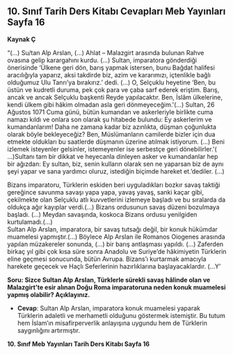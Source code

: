 ## 10. Sınıf Tarih Ders Kitabı Cevapları Meb Yayınları Sayfa 16

**Kaynak Ç**

“(…) Su/tan Alp Arslan, (…) Ahlat – Malazgirt arasında bulunan Rahve ovasına gelip karargahını kurdu. (…) Sultan, imparatora gönderdiği önerisinde ‘Ülkene geri dön, barış yapmak istersen, bunu Bağdat halifesi aracılığıyla yaparız, aksi takdirde biz, azim ve kararımızı, içtenlikle bağlı olduğumuz Ulu Tanrı’ya bırakırız.’ dedi. (…) O, Selçuklu heyetine ‘Ben, bu üstün ve kudretli duruma, pek çok para ve çaba sarf ederek eriştim. Barış, ancak ve ancak Selçuklu başkenti Reyde yapılacaktır. Ben, İslâm ülkelerine, kendi ülkem gibi hâkim olmadan asla geri dönmeyeceğim.'(…) Sultan, 26 Ağustos 1071 Cuma günü, bütün kumandan ve askerleriyle birlikte cuma namazı kıldı ve onlara son olarak şu hitabede bulundu: Ey askerlerim ve kumandanlarım! Daha ne zamana kadar biz azınlıkta, düşman çoğunlukta olarak böyle bekleyeceğiz? Ben, Müslümanların camilerde bizler için dua etmekte oldukları bu saatlerde düşmanın üzerine atılmak istiyorum. (…) Beni izlemek isteyenler gelsinler, istemeyenler ise serbestçe geri dönebilirler.'( …)Sultanı tam bir dikkat ve heyecanla dinleyen asker ve kumandanlar hep bir ağızdan: Ey sultan, biz, senin kulların olarak sen ne yaparsan biz de aynı şeyi yapar ve sana yardımcı oluruz, istediğin biçimde hareket et.’dediler. (…)

Bizans imparatoru, Türklerin eskiden beri uyguladıkları bozkır savaş taktiği gereğince savunma savaşı yapa yapa, yavaş yavaş, sanki kaçar gibi, çekilmekte olan Selçuklu atlı kuvvetlerini izlemeye başladı ve bu sıralarda da oldukça ağır kayıplar verdi.(…) Bizans ordusunun savaş düzeni bozulmaya başladı. (…) Meydan savaşında, koskoca Bizans ordusu yenilgiden kurtulamadı.(…)  
 Sultan Alp Arslan, imparatora, bir savaş tutsağı değil, bir konuk hükümdar muamelesi yapmıştır.(…) Böylece Alp Arslan ile Romanos Oiogenes arasında yapılan müzakereler sonunda, (…) bir barış antlaşması yapıldı. (…) Zaferden birkaç yıl gibi çok kısa süre sonra Anadolu ve Suriye’de hâkimiyetin Türklerin eline geçmesi sonucunda, bütün Avrupa. Bizans’ı kurtarmak amacıyla harekete geçecek ve Haçlı Seferlerinin hazırlıklarına başlayacaklardır. (…Y’

**Soru: Sizce Sultan Alp Arslan, Türklerle sürekli savaş hâlinde olan ve Malazgirt’te esir alınan Doğu Roma imparatoruna neden konuk muamelesi yapmış olabilir? Açıklayınız.**

* **Cevap**: Sultan Alp Arslan, imparatora konuk muamelesi yaparak Türklerin adaletli ve merhametli olduğunu göstermek istemiştir. Bu tutum hem İslam’ın misafirperverlik anlayışına uygundu hem de Türklerin saygınlığını artırmıştır.

**10. Sınıf Meb Yayınları Tarih Ders Kitabı Sayfa 16**